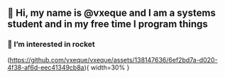 ## 👋 Hi, my name is @vxeque and I am a systems student and in my free time I program things

  ### __👀 I’m interested in rocket__
  (https://github.com/vxeque/vxeque/assets/138147636/6ef2bd7a-d020-4f38-af6d-eec41349cb8a){ width=30% }
